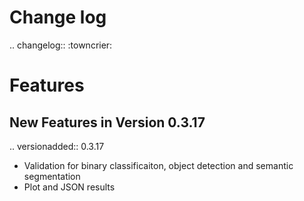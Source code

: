 # Change log

.. changelog:: :towncrier:

Features
========

New Features in Version 0.3.17
-----------------------------

.. versionadded:: 0.3.17
   - Validation for binary classificaiton, object detection and semantic segmentation
   - Plot and JSON results

<!-- Changes in Version 0.3.17
------------------------

.. versionchanged:: 0.3.17
   - 
   - Change 2

Removed Features in Version 0.3.17
---------------------------------

.. versionremoved:: 0.3.17
   - Removed feature 1 -->
